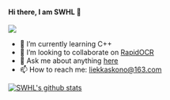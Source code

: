 #### Hi there, I am SWHL 👋 
![](https://visitor-badge.glitch.me/badge?page_id=SWHL.readme)

- 🌱 I’m currently learning C++
- 👯 I’m looking to collaborate on [RapidOCR](https://github.com/RapidOCR/RapidOCR)
- 💬 Ask me about anything [here](https://github.com/SWHL/SWHL/issues)
- 📫 How to reach me: liekkaskono@163.com

[![SWHL's github stats](https://github-readme-stats.vercel.app/api?username=SWHL&show_icons=true)](https://github.com/SWHL/github-readme-stats)

